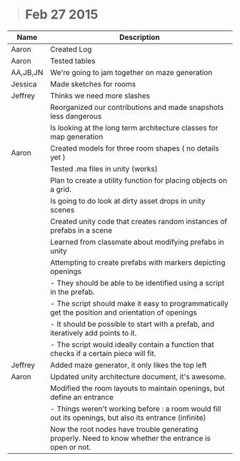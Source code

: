 > # Feb 27 2015

| Name | Description |
| ---- | ----------- |
| Aaron | Created Log |
| Aaron | Tested tables | 
| AA,JB,JN | We're going to jam together on maze generation |
| Jessica | Made sketches for rooms |
| Jeffrey | Thinks we need more slashes |
| | Reorganized our contributions and made snapshots less dangerous |
| | Is looking at the long term architecture classes for map generation |
| Aaron | Created models for three room shapes ( no details yet )
| | Tested .ma files in unity (works) |
| | Plan to create a utility function for placing objects on a grid. |
| | Is going to do look at dirty asset drops in unity scenes |
| | Created unity code that creates random instances of prefabs in a scene |
| | Learned from classmate about modifying prefabs in unity |
| | Attempting to create prefabs with markers depicting openings|
| | - They should be able to be identified using a script in the prefab. |
| | - The script should make it easy to programmatically get the position and orientation of openings|
| | - It should be possible to start with a prefab, and iteratively add points to it.|
| | - The script would ideally contain a function that checks if a certain piece will fit. |
| Jeffrey | Added maze generator, it only likes the top left |
| Aaron | Updated unity architecture document, it's awesome. |
| | Modified the room layouts to maintain openings, but define an entrance |
| | - Things weren't working before : a room would fill out its openings, but also its entrance (infinite)
| | Now the root nodes have trouble generating properly. Need to know whether the entrance is open or not.
